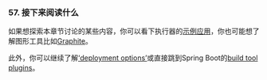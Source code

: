 ### 57. 接下来阅读什么
如果想探索本章节讨论的某些内容，你可以看下执行器的[示例应用](https://github.com/spring-projects/spring-boot/tree/v2.0.0.M2/spring-boot-samples)，你也可能想了解图形工具比如[Graphite](http://graphite.wikidot.com/)。

此外，你可以继续了解[‘deployment options’](https://docs.spring.io/spring-boot/docs/2.0.0.M2/reference/htmlsingle/#deployment)或直接跳到Spring Boot的[build tool plugins](https://docs.spring.io/spring-boot/docs/2.0.0.M2/reference/htmlsingle/#build-tool-plugins)。
